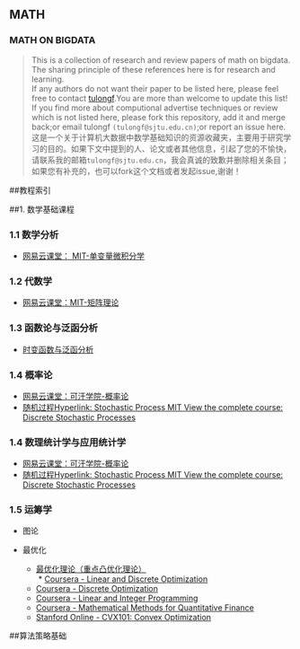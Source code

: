 ## MATH<br>
### MATH ON BIGDATA
> This is a collection of research and review papers of math on bigdata. The sharing principle of these references here is for research and learning.<br>
If any authors do not want their paper to be listed here, please feel free to contact [tulongf](https://github.com/Tulongf/).You are more than welcome to update this list! If you find more about computional advertise techniques or review which is not listed here, please fork this repository, add it and merge back;or email tulongf `(tulongf@sjtu.edu.cn)`;or report an issue here.<br> 
>这是一个关于计算机大数据中数学基础知识的资源收藏夹，主要用于研究学习的目的。如果下文中提到的人、论文或者其他信息，引起了您的不愉快，请联系我的邮箱`tulongf@sjtu.edu.cn`，我会真诚的致歉并删除相关条目；如果您有补充的，也可以fork这个文档或者发起issue,谢谢！<br> 

##教程索引


##1. 数学基础课程<br>
### 1.1 数学分析
* [网易云课堂： MIT-单变量微积分学](http://v.163.com/special/sp/singlevariablecalculus.html)<br>

### 1.2 代数学
* [网易云课堂：MIT-矩阵理论](http://open.163.com/special/opencourse/daishu.html)<br>

### 1.3 函数论与泛函分析
* [时变函数与泛函分析 ](http://open.163.com/special/opencourse/fanhanfenxi.html)<br>

### 1.4 概率论
* [网易云课堂：可汗学院-概率论](http://open.163.com/special/Khan/probability.html)<br>
* [随机过程Hyperlink: Stochastic Process MIT View the complete course: Discrete Stochastic Processes](#)<br>

### 1.4 数理统计学与应用统计学
* [网易云课堂：可汗学院-概率论](http://open.163.com/special/Khan/probability.html)<br>
* [随机过程Hyperlink: Stochastic Process MIT View the complete course: Discrete Stochastic Processes](#)<br>

### 1.5 运筹学
* 图论

* 最优化
  * [最优化理论（重点凸优化理论）](http://stanford.edu/~boyd/cvxbook/)<br>
  * [Coursera - Linear and Discrete Optimization]()
  * [Coursera - Discrete Optimization]()
  * [Coursera - Linear and Integer Programming]()
  * [Coursera - Mathematical Methods for Quantitative Finance]()
  * [Stanford Online - CVX101: Convex Optimization]()





##算法策略基础<br>
